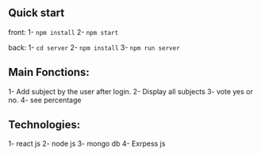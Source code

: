 ## Quick start

front:
1- `npm install`
2- `npm start`

back:
1- `cd server`
2- `npm install`
3- `npm run server`

## Main Fonctions:

1- Add subject by the user after login.
2- Display all subjects
3- vote yes or no.
4- see percentage

## Technologies:

1- react js
2- node js
3- mongo db
4- Exrpess js
